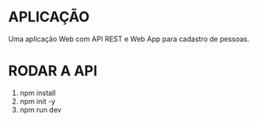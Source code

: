 # APLICAÇÃO
Uma aplicação Web com API REST e Web App para cadastro de pessoas.

# RODAR A API
1. npm install
2. npm init -y
3. npm run dev
